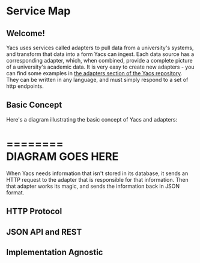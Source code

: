 # Service Map

## Welcome!

Yacs uses services called adapters to pull data from a university's systems, and transform that data into a form Yacs can ingest.
Each data source has a corresponding adapter, which, when combined, provide a complete picture of a university's academic data.
It is very easy to create new adapters - you can find some examples in [the adapters section of the Yacs repository](https://github.com/YACS-RCOS/yacs/tree/master/adapters).
They can be written in any language, and must simply respond to a set of http endpoints.

## Basic Concept
Here's a diagram illustrating the basic concept of Yacs and adapters:

<!-- ![alt-text](../_media/adaptersfig1.png) -->
========  
DIAGRAM GOES HERE  
========  
<!-- TODO: Make diagram -->

When Yacs needs information that isn't stored in its database, it sends an HTTP request to the adapter that is responsible for that information. Then that adapter works its magic, and sends the information back in JSON format.

## HTTP Protocol

## JSON API and REST

## Implementation Agnostic
